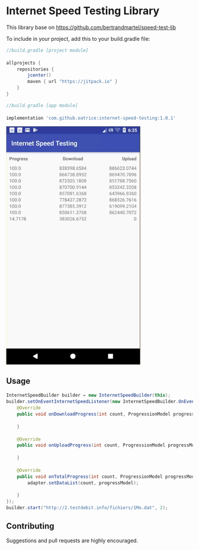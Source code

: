 # Internet Speed Testing Library
This library base on https://github.com/bertrandmartel/speed-test-lib

To include in your project, add this to your build.gradle file:
```groovy
//build.gradle [project module]

allprojects {
    repositories {
        jcenter()
        maven { url "https://jitpack.io" }
    }
}
```


```groovy
//build.gradle [app module]

implementation 'com.github.oatrice:internet-speed-testing:1.0.1'
```

![Demo](screenshot/screen1.gif)

## Usage
```java
InternetSpeedBuilder builder = new InternetSpeedBuilder(this);
builder.setOnEventInternetSpeedListener(new InternetSpeedBuilder.OnEventInternetSpeedListener() {
    @Override
    public void onDownloadProgress(int count, ProgressionModel progressModel) {

    }

    @Override
    public void onUploadProgress(int count, ProgressionModel progressModel) {

    }

    @Override
    public void onTotalProgress(int count, ProgressionModel progressModel) {
        adapter.setDataList(count, progressModel);

    }
});
builder.start("http://2.testdebit.info/fichiers/1Mo.dat", 2);
```

## Contributing
Suggestions and pull requests are highly encouraged.
